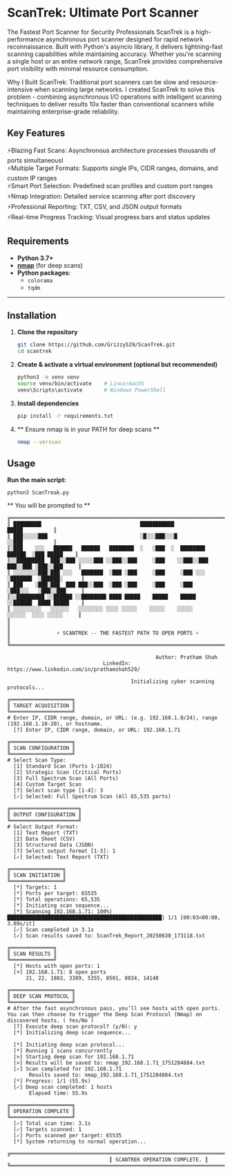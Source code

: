 # ScanTrek: Ultimate Port Scanner
The Fastest Port Scanner for Security Professionals
ScanTrek is a high-performance asynchronous port scanner designed for rapid network reconnaissance. Built with Python's asyncio library, it delivers lightning-fast scanning capabilities while maintaining accuracy. Whether you're scanning a single host or an entire network range, ScanTrek provides comprehensive port visibility with minimal resource consumption.

Why I Built ScanTrek: Traditional port scanners can be slow and resource-intensive when scanning large networks. I created ScanTrek to solve this problem - combining asynchronous I/O operations with intelligent scanning techniques to deliver results 10x faster than conventional scanners while maintaining enterprise-grade reliability.

## Key Features
⚡Blazing Fast Scans: Asynchronous architecture processes thousands of ports simultaneousl <br/>
⚡Multiple Target Formats: Supports single IPs, CIDR ranges, domains, and custom IP ranges <br/>
⚡Smart Port Selection: Predefined scan profiles and custom port ranges <br/>
⚡Nmap Integration: Detailed service scanning after port discovery <br/>
⚡Professional Reporting: TXT, CSV, and JSON output formats <br/>
⚡Real-time Progress Tracking: Visual progress bars and status updates <br/>

## Requirements

- **Python 3.7+**  
- **[nmap](https://nmap.org/)** (for deep scans)  
- **Python packages**:
  - `colorama`
  - `tqdm`

---

## Installation

1. **Clone the repository**  
   ```bash
   git clone https://github.com/Grizzy529/ScanTrek.git
   cd scantrek

2. **Create & activate a virtual environment (optional but recommended)**
   ```bash
   python3 -m venv venv
   source venv/bin/activate    # Linux/macOS
   venv\Scripts\activate       # Windows PowerShell

3. **Install dependencies**
   ```bash
   pip install -r requirements.txt

4. ** Ensure nmap is in your PATH for deep scans **
    ````bash
    nmap --version

## Usage
**Run the main script:**
    
    python3 ScanTreak.py
** You will be prompted to **
```
╔════════════════════════════════════════════════════════════════════════════════════════╗
║ █████████                                ███████████                    █████          ║
║ ███░░░░░███                              ░█░░░███░░░█                   ░░███          ║
║░███    ░░░   ██████   ██████   ████████  ░   ░███  ░  ████████   ██████  ░███ █████    ║
║░░█████████  ███░░███ ░░░░░███ ░░███░░███     ░███    ░░███░░███ ███░░███ ░███░░███     ║
║ ░░░░░░░░███░███ ░░░   ███████  ░███ ░███     ░███     ░███ ░░░ ░███████  ░██████░      ║
║ ███    ░███░███  ███ ███░░███  ░███ ░███     ░███     ░███     ░███░░░   ░███░░███     ║
║░░█████████ ░░██████ ░░████████ ████ █████    █████    █████    ░░██████  ████ █████    ║
║ ░░░░░░░░░   ░░░░░░   ░░░░░░░░ ░░░░ ░░░░░    ░░░░░    ░░░░░      ░░░░░░  ░░░░ ░░░░░     ║
║                                                                                        ║
║               ⚡ SCANTREK -- THE FASTEST PATH TO OPEN PORTS ⚡                         ║                           
╚════════════════════════════════════════════════════════════════════════════════════════╝

                                                Author: Pratham Shah                                                
                               LinkedIn: https://www.linkedin.com/in/prathamshah529/                                

                                        Initializing cyber scanning protocols...                                         

╔════════════════════╗
║ TARGET ACQUISITION ║
╚════════════════════╝
# Enter IP, CIDR range, domain, or URL: (e.g. 192.168.1.0/24), range (192.168.1.10-20), or hostname.
  [?] Enter IP, CIDR range, domain, or URL: 192.168.1.71

╔════════════════════╗
║ SCAN CONFIGURATION ║
╚════════════════════╝
# Select Scan Type:
  [1] Standard Scan (Ports 1-1024)
  [2] Strategic Scan (Critical Ports)
  [3] Full Spectrum Scan (All Ports)
  [4] Custom Target Scan
  [?] Select scan type [1-4]: 3
  [✓] Selected: Full Spectrum Scan (All 65,535 ports)

╔══════════════════════╗
║ OUTPUT CONFIGURATION ║
╚══════════════════════╝
# Select Output Format:
  [1] Text Report (TXT)
  [2] Data Sheet (CSV)
  [3] Structured Data (JSON)
  [?] Select output format [1-3]: 1
  [✓] Selected: Text Report (TXT)

╔═════════════════╗
║ SCAN INITIATION ║
╚═════════════════╝
  [*] Targets: 1
  [*] Ports per target: 65535
  [*] Total operations: 65,535
  [*] Initiating scan sequence...
  [*] Scanning 192.168.1.71: 100%|██████████████████████████████████████████████████| 1/1 [00:03<00:00,  3.09s/it]
  [✓] Scan completed in 3.1s
  [✓] Scan results saved to: ScanTrek_Report_20250630_173118.txt

╔══════════════╗
║ SCAN RESULTS ║
╚══════════════╝
  [*] Hosts with open ports: 1
  [+] 192.168.1.71: 8 open ports
      21, 22, 1883, 3389, 5355, 8501, 8834, 14148

╔════════════════════╗
║ DEEP SCAN PROTOCOL ║
╚════════════════════╝
# After the fast asynchronous pass, you’ll see hosts with open ports. You can then choose to trigger the Deep Scan Protocol (Nmap) on discovered hosts. ( Yes/No )
  [?] Execute deep scan protocol? (y/N): y
  [*] Initializing deep scan sequence...                                                                                      

  [*] Initiating deep scan protocol...                                                                                        
  [*] Running 1 scans concurrently
  [>] Starting deep scan for 192.168.1.71
  [>] Results will be saved to: nmap_192.168.1.71_1751284884.txt
  [✓] Scan completed for 192.168.1.71
       Results saved to: nmap_192.168.1.71_1751284884.txt
  [*] Progress: 1/1 (55.9s)
  [✓] Deep scan completed: 1 hosts
       Elapsed time: 55.9s

╔════════════════════╗
║ OPERATION COMPLETE ║
╚════════════════════╝
  [✓] Total scan time: 3.1s
  [✓] Targets scanned: 1
  [✓] Ports scanned per target: 65535
  [*] System returning to normal operation...

╔════════════════════════════════════════════════════════════════════════════════════════════════════════════════════════════╗
                                 ║ SCANTREK OPERATION COMPLETE. ║                                  
╚════════════════════════════════════════════════════════════════════════════════════════════════════════════════════════════╝


```
